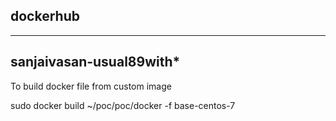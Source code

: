 dockerhub
---------

-----------
sanjaivasan-usual89with*
-----------

To build docker file from custom image

sudo docker build ~/poc/poc/docker -f base-centos-7

